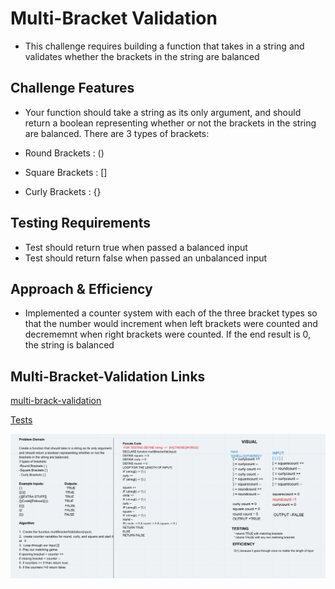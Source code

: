 # Multi-Bracket Validation

* This challenge requires building a function that takes in a string and validates whether the brackets in the string are balanced

## Challenge Features
* Your function should take a string as its only argument, and should return a boolean representing whether or not the brackets in the string are balanced. There are 3 types of brackets:

* Round Brackets : ()
* Square Brackets : []
* Curly Brackets : {}

## Testing Requirements
* Test should return true when passed a balanced input
* Test should return false when passed an unbalanced input

## Approach & Efficiency
* Implemented a counter system with each of the three bracket types so that the number would increment when left brackets were counted and decrememnt when right brackets were counted. If the end result is 0, the string is balanced


## Multi-Bracket-Validation Links

[multi-brack-validation](multi-bracket-validation.js)

[Tests](multi-bracket-validation.test.js)

![Whiteboard](validationWhiteboard.png)